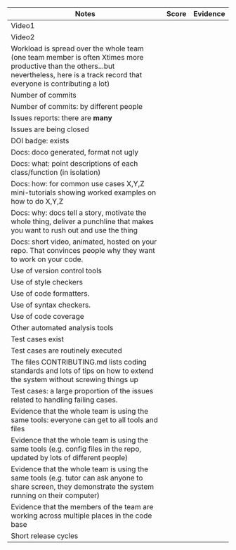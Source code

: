 |Notes|Score|Evidence
|-----|---------|----------|
|Video1||
|Video2||
|Workload is spread over the whole team (one team member is often Xtimes more productive than the others...but nevertheless, here is a track record that everyone is contributing a lot)||
|Number of commits||
|Number of commits: by different people||
|Issues reports: there are **many**||
|Issues are being closed||
|DOI badge: exists||
|Docs: doco generated, format not ugly ||
|Docs: what: point descriptions of each class/function (in isolation)||
|Docs: how: for common use cases X,Y,Z mini-tutorials showing worked examples on how to do X,Y,Z||
|Docs: why: docs tell a story, motivate the whole thing, deliver a punchline that makes you want to rush out and use the thing||
|Docs: short video, animated, hosted on your repo. That convinces people why they want to work on your code.||
|Use of version control tools||
|Use of style checkers ||
|Use of code formatters. ||
|Use of syntax checkers. ||
|Use of code coverage ||
|Other automated analysis tools||
|Test cases exist||
|Test cases are routinely executed||
|The files CONTRIBUTING.md lists coding standards and lots of tips on how to extend the system without screwing things up||
|Test cases: a large proportion of the issues related to handling failing cases.||
|Evidence that the whole team is using the same tools: everyone can get to all tools and files||
|Evidence that the whole team is using the same tools (e.g. config files in the repo, updated by lots of different people)||
|Evidence that the whole team is using the same tools (e.g. tutor can ask anyone to share screen, they demonstrate the system running on their computer)||
|Evidence that the members of the team are working across multiple places in the code base||
|Short release cycles ||



